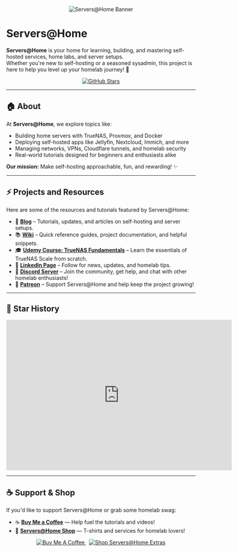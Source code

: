<!-- Banner image -->
<p align="center">
  <img src="https://raw.githubusercontent.com/serversathome/ServersatHome/main/serverbanner.jpg" alt="Servers@Home Banner" />
</p>

# Servers@Home

**Servers@Home** is your home for learning, building, and mastering self-hosted services, home labs, and server setups.  
Whether you're new to self-hosting or a seasoned sysadmin, this project is here to help you level up your homelab journey! 🚀

<p align="center">
  <a href="https://github.com/serversathome/stargazers">
    <img src="https://img.shields.io/github/stars/serversathome?style=social" alt="GitHub Stars">
  </a>
</p>

---

## 🏠 About

At **Servers@Home**, we explore topics like:
- Building home servers with TrueNAS, Proxmox, and Docker
- Deploying self-hosted apps like Jellyfin, Nextcloud, Immich, and more
- Managing networks, VPNs, Cloudflare tunnels, and homelab security
- Real-world tutorials designed for beginners and enthusiasts alike

**Our mission:** Make self-hosting approachable, fun, and rewarding! ✨

---

## ⚡ Projects and Resources

Here are some of the resources and tutorials featured by Servers@Home:

- 📖 **[Blog](https://blog.serversatho.me)** – Tutorials, updates, and articles on self-hosting and server setups.
- 📚 **[Wiki](https://wiki.serversatho.me)** – Quick reference guides, project documentation, and helpful snippets.
- 🎓 **[Udemy Course: TrueNAS Fundamentals](https://www.udemy.com/course/truenas-fundamentals-for-beginners/)** – Learn the essentials of TrueNAS Scale from scratch.
- 💼 **[LinkedIn Page](https://www.linkedin.com/company/serversathome/)** – Follow for news, updates, and homelab tips.
- 💬 **[Discord Server](https://discord.gg/syvCPcRJnR)** – Join the community, get help, and chat with other homelab enthusiasts!
- 🧡 **[Patreon](https://www.patreon.com/serversathome)** – Support Servers@Home and help keep the project growing!

---

## 🌟 Star History

<iframe style="width:100%;height:auto;min-width:600px;min-height:400px;" src="https://www.star-history.com/embed?secret=Z2hwX2pqcjVBMEhwWWY2NlVGRWpmTlJyRThhU013ZktWWDBoRFRndg==#serversathome/serversathome&Date" frameBorder="0"></iframe>

---

## ☕ Support & Shop

If you'd like to support Servers@Home or grab some homelab swag:

- ☕ **[Buy Me a Coffee](https://www.buymeacoffee.com/serversathome)** — Help fuel the tutorials and videos!
- 🛒 **[Servers@Home Shop](https://buymeacoffee.com/serversathome/extras)** — T-shirts and services for homelab lovers!

<p align="center">
  <a href="https://www.buymeacoffee.com/serversathome">
    <img src="https://img.shields.io/badge/Buy%20Me%20a%20Coffee-Support%20Now-yellow?logo=buy-me-a-coffee" alt="Buy Me A Coffee">
  </a>
  &nbsp;
  <a href="https://buymeacoffee.com/serversathome/extras">
    <img src="https://img.shields.io/badge/Shop-Servers@Home%20Extras-blue" alt="Shop Servers@Home Extras">
  </a>
</p>


